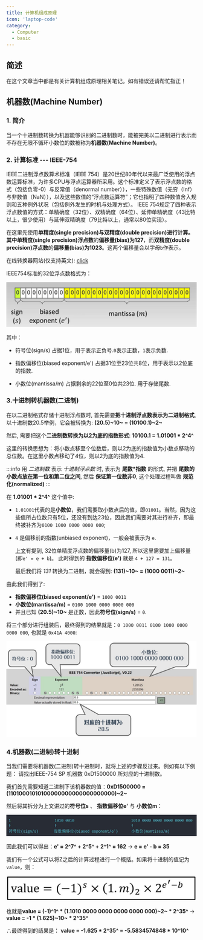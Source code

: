 ```yaml
---
title: 计算机组成原理
icon: 'laptop-code'
category:
  - Computer
  - basic
---
```


## 简述

在这个文章当中都是有关计算机组成原理相关笔记。如有错误还请帮忙指正！

## 机器数(Machine Number)

### 1. 简介

当一个十进制数转换为机器能够识别的二进制数时，能被完美以二进制进行表示而不存在无限不循环小数位的数被称为**机器数(Machine Number)**。

### 2. 计算标准 --- IEEE-754

IEEE二进制浮点数算术标准（IEEE 754）是20世纪80年代以来最广泛使用的浮点数运算标准，为许多CPU与浮点运算器所采用。这个标准定义了表示浮点数的格式（包括负零-0）与反常值（denormal number）），一些特殊数值（无穷（Inf）与非数值（NaN）），以及这些数值的“浮点数运算符”；它也指明了四种数值舍入规则和五种例外状况（包括例外发生的时机与处理方式）。
IEEE 754规定了四种表示浮点数值的方式：单精确度（32位）、双精确度（64位）、延伸单精确度（43比特以上，很少使用）与延伸双精确度（79比特以上，通常以80位实现）。

在这里先使用**单精度(single precision)**与**双精度(double precision)**进行计算。其中**单精度(single precision)浮点数**的**偏移量(bias)**为**127**，而**双精度(double precision)浮点数**的**偏移量(bias)**为**1023**。这两个偏移量会以字母`b`作表示。

在线转换器网站(仅支持英文): [click](https://www.h-schmidt.net/FloatConverter/IEEE754.html)

IEEE754标准的32位浮点数格式为：

![IEEE754标准的32位浮点数格式](./assets/img/IEEE754_standard_32-bit_floating-point_format.jpg)

其中：

- 符号位(sign/s) 占据1位，用于表示正负号.`0`表示正数，`1`表示负数.

- 指数偏移位(biased exponent/e') 占据31位至23位共8位，用于表示以2位底的指数.

- 小数位(mantissa/m) 占据剩余的22位至0位共23位. 用于存储尾数.

### 3.十进制转机器数(二进制)

在以二进制格式存储十进制浮点数时, 首先需要**把十进制浮点数表示为二进制格式**, 以十进制数20.5举例，它会被转换为:
**(20.5)~10~ = (10100.1)~2~**

然后, 需要把这个**二进制数转换为以2为底的指数形式**: **10100.1 = 1.01001 * 2^4^**

这里的转换思想为：将小数点移至个位数后，则以2为底的指数值为小数点移动的总位数。在这里小数点移动了4位，则以2为底的指数值为4.

:::info
用 *二进制数* 表示 *十进制浮点数* 时, 表示为 **尾数*指数** 的形式, 并把 **尾数的小数点放在第一位和第二位之间**, 然后 **保证第一位数非0**, 这个处理过程叫做 **规范化(normalized)**
:::

在 **1.01001 * 2^4^** 这个值中:

- `1.01001`代表的是**小数位**，我们需要取小数点后的值，即`01001`。当然，因为这些值所占位数只有5位，还没有到达23位，因此我们需要对其进行补齐，即最终被补齐为`0100 1000 0000 0000 000`;

- `4` 是偏移前的指数(unbiased exponent)，一般会被表示为 `e`.

    [上文](./README.md#2-计算标准-----ieee-754)有提到, 32位单精度浮点数的偏移量(b)为127, 所以这里需要加上偏移量(即`e' = e + b`)。
    此时得到的 **指数偏移位(e')** 就是 `4 + 127 = 131`。

    最后我们将 *131* 转换为二进制，就会得到: **(131)~10~ = (1000 0011)~2~**

由此我们得到了:

- **指数偏移位(biased exponent/e')** = `1000 0011`
- **小数位(mantissa/m)** = `0100 1000 0000 0000 000`
- 并且已知 **(20.5)~10~** 是正数，因此**符号位(sign/s)** = `0`.

将三个部分进行组装后，最终得到的结果就是：`0 1000 0011 0100 1000 0000 0000 000`, 也就是 `0x41A 4000`:

![Result after convert 20.5 to the Machine Number](./assets/img/Result_after_convert_20.5_to_the_Machine_Number.jpg)

### 4.机器数(二进制)转十进制

当我们需要将机器数(二进制)转十进制时，就将上述的步骤反过来。例如有以下例题：
请找出IEEE-754 SP 机器数 0xD1500000 所对应的十进制数。

我们首先需要知道二进制下该机器数的值：**0xD1500000 = (11010001010100000000000000000000)~2~**

然后将其拆分为上文讲过的**符号位s** 、 **指数偏移位e'** 与 **小数位m**：

![机器数](./assets/img/0xD1500000_IN_Machine_Num.jpg)

因此我们可以得出：**e' = 2^7^ + 2^5^ + 2^1^ = 162** → **e = e' - b = 35**

我们有一个公式可以将Z之后的计算过程进行一个概括。如果将十进制的值记为`value`，则：

![机器数转十进制的公式](./assets/img/Machine_Num_to_Decimal_Formula.jpg)

也就是**value = (-1)^1^ * (1.1010 0000 0000 0000 0000 000)~2~ * 2^35^** → **value = -1 * (1.625)~10~ * 2^35^**

∴最终得到的结果是： **value = -1.625 * 2^35^ = -5.5834574848 * 10^10^**
